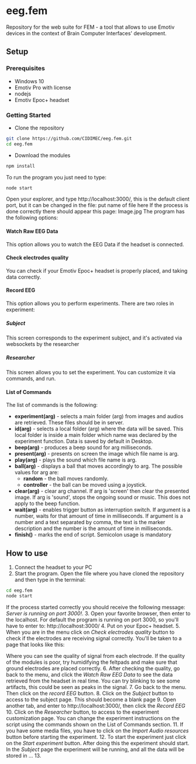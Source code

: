 # eeg.fem

Repository for the web suite for FEM - a tool that allows to use Emotiv devices in the context of Brain Computer Interfaces' development.
## Setup

### Prerequisites
- Windows 10
- Emotiv Pro with license
- nodejs
- Emotiv Epoc+ headset

### Getting Started
- Clone the repository
```bash
git clone https://github.com/CIDIMEC/eeg.fem.git
cd eeg.fem
```
- Download the modules

```bash
npm install
```
To run the program you just need to type:
```bash
node start
```
Open your explorer, and type http://localhost:3000/, this is the default client port, but it can be changed in the file: put name of file here
If the process is done correctly there should appear this page:
Image.jpg
The program has the following options:
#### Watch Raw EEG Data
This option allows you to watch the EEG Data if the headset is connected.
#### Check electrodes quality
You can check if your Emotiv Epoc+ headset is properly placed, and taking data correctly.
#### Record EEG
This option allows you to perform experiments. There are two roles in experiment:
##### Subject
This screen corresponds to the experiment subject, and it's activated via websockets by the researcher
##### Researcher
This screen allows you to set the experiment. You can customize it via commands, and run.
#### List of Commands
The list of commands is the following:
- **experiment(arg)** - selects a main folder (arg) from images and audios are retrieved. These files should be in server.
- **id(arg)** - selects a local folder (arg) where the data will be saved. This local folder is inside a main folder which name was declared by the experiment function. Data is saved by default in Desktop.
- **beep(arg)** - produces a beep sound for arg milliseconds.
- **present(arg)** - presents on screen the image which file name is arg.
- **play(arg)** - plays the sound which file name is arg.
- **ball(arg)** - displays a ball that moves accordingly to arg. The possible values for arg are:
  - **random** - the ball moves randomly.
  - **controller** - the ball can be moved using a joystick.
- **clear(arg)** - clear arg channel. If arg is 'screen' then clear the presented image. If arg is 'sound', stops the ongoing sound or music. This does not apply to the beep function.
- **wait(arg)** - enables trigger button as interruption switch. If argument is a number, waits for that amount of time in milliseconds. If argument is a number and a text separated by comma, the text is the marker description and the number is the amount of time in milliseconds.
- **finish()** - marks the end of script.
Semicolon usage is mandatory

## How to use
1. Connect the headset to your PC
2. Start the program. Open the file where you have cloned the repository and then type in the terminal:
```bash
cd eeg.fem
node start
```
If the process started correctly you should receive the following message: *Server is running on port 3000!*.
3. Open your favorite browser, then enter to the localhost. For default the program is running on port 3000, so you'll have to enter to: http://localhost:3000/
4. Put on your Epoc+ headset.
5. When you are in the menu click on *Check electrodes quality* button to check if the electrodes are receiving signal correctly. You'll be taken to a page that looks like this:
   
   Where you can see the quality of signal from each electrode. If the quality of the modules is poor, try humidifying the feltpads and make sure that ground electrodes are placed correctly.
6. After checking the quality, go back to the menu, and click the *Watch Raw EEG Data* to see the data retrieved from the headset in real time. You can try blinking to see some artifacts, this could be seen as peaks in the signal.
7. Go back to the menu. Then click on the *record EEG* button.
8. Click on the *Subject* button to access to the subject page. This should become a blank page
9. Open another tab, and enter to http://localhost:3000/, then click the *Record EEG*
10. Click on the *Researcher* button, to access to the experiment customization page. You can change the experiment instructions on the script using the commands shown on the List of Commands section.
11. If you have some media files, you have to click on the *Import Audio resources* button before starting the experiment.
12. To start the experiment just click on the *Start experiment* button. After doing this the experiment should start. In the *Subject* page the experiment will be running, and all the data will be stored in ...
13. 
